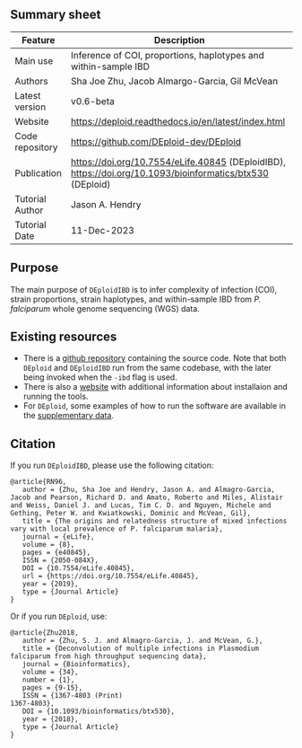 ## Summary sheet

| Feature           | Description   |
|-                  |-              |
|Main use           | Inference of COI, proportions, haplotypes and within-sample IBD |
|Authors            | Sha Joe Zhu, Jacob Almargo-Garcia, Gil McVean |
|Latest version     | v0.6-beta |
|Website            | https://deploid.readthedocs.io/en/latest/index.html |
|Code repository    | https://github.com/DEploid-dev/DEploid |
|Publication        | https://doi.org/10.7554/eLife.40845 (DEploidIBD), https://doi.org/10.1093/bioinformatics/btx530 (DEploid) |
|Tutorial Author    | Jason A. Hendry |
|Tutorial Date      | 11-Dec-2023 |

## Purpose
The main purpose of `DEploidIBD` is to infer complexity of infection (COI), strain proportions, strain haplotypes, and within-sample IBD from *P. falciparum* whole genome sequencing (WGS) data.

## Existing resources
- There is a [github repository](https://github.com/DEploid-dev/DEploid) containing the source code. Note that both `DEploid` and `DEploidIBD` run from the same codebase, with the later being invoked when the `-ibd` flag is used.
- There is also a [website](https://deploid.readthedocs.io/en/latest/index.html ) with additional information about installaion and running the tools.
- For `DEploid`, some examples of how to run the software are available in the [supplementary data](https://academic.oup.com/bioinformatics/article/34/1/9/4091117?login=true#supplementary-data).

## Citation
If you run `DEploidIBD`, please use the following citation:
```
@article{RN96,
   author = {Zhu, Sha Joe and Hendry, Jason A. and Almagro-Garcia, Jacob and Pearson, Richard D. and Amato, Roberto and Miles, Alistair and Weiss, Daniel J. and Lucas, Tim C. D. and Nguyen, Michele and Gething, Peter W. and Kwiatkowski, Dominic and McVean, Gil},
   title = {The origins and relatedness structure of mixed infections vary with local prevalence of P. falciparum malaria},
   journal = {eLife},
   volume = {8},
   pages = {e40845},
   ISSN = {2050-084X},
   DOI = {10.7554/eLife.40845},
   url = {https://doi.org/10.7554/eLife.40845},
   year = {2019},
   type = {Journal Article}
}
```

Or if you run `DEploid`, use:

```
@article{Zhu2018,
   author = {Zhu, S. J. and Almagro-Garcia, J. and McVean, G.},
   title = {Deconvolution of multiple infections in Plasmodium falciparum from high throughput sequencing data},
   journal = {Bioinformatics},
   volume = {34},
   number = {1},
   pages = {9-15},
   ISSN = {1367-4803 (Print)
1367-4803},
   DOI = {10.1093/bioinformatics/btx530},
   year = {2018},
   type = {Journal Article}
}
```
